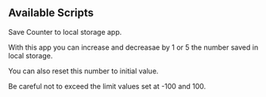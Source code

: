 ## Available Scripts

Save Counter to local storage app.

With this app you can increase and decreasae by 1 or 5 the number saved in local storage. 

You can also reset this number to initial value.

Be careful not to exceed the limit values set at -100 and 100.
